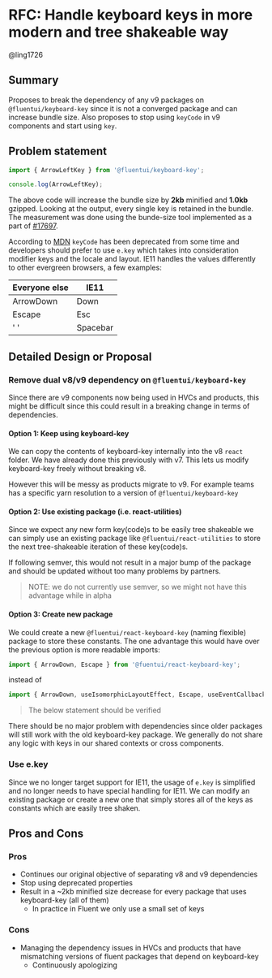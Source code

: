 # RFC: Handle keyboard keys in more modern and tree shakeable way

@ling1726

## Summary

Proposes to break the dependency of any v9 packages on `@fluentui/keyboard-key` since it is not a converged package and can increase bundle size.
Also proposes to stop using `keyCode` in v9 components and start using `key`.

## Problem statement

```typescript
import { ArrowLeftKey } from '@fluentui/keyboard-key';

console.log(ArrowLeftKey);
```

The above code will increase the bundle size by **2kb** minified and **1.0kb** gzipped. Looking at the output, every single key is retained in the bundle. The measurement was done using the bunde-size tool implemented as a part of [#17697](https://github.com/microsoft/fluentui/issues/17697).

According to [MDN](https://developer.mozilla.org/en-US/docs/Web/API/KeyboardEvent/keyCode) `keyCode` has been deprecated from some time and developers should prefer to use `e.key` which takes into consideration modifier keys and the locale and layout. IE11 handles the values differently to other evergreen browsers, a few examples:

| Everyone else | IE11     |
| ------------- | -------- |
| ArrowDown     | Down     |
| Escape        | Esc      |
| ' '           | Spacebar |

## Detailed Design or Proposal

### Remove dual v8/v9 dependency on `@fluentui/keyboard-key`

Since there are v9 components now being used in HVCs and products, this might be difficult since this could result in a breaking change in terms of dependencies.

#### Option 1: Keep using keyboard-key

We can copy the contents of keyboard-key internally into the v8 `react` folder. We have already done this previously with v7. This lets us modify keyboard-key freely without breaking v8.

However this will be messy as products migrate to v9. For example teams has a specific yarn resolution to a version of `@fluentui/keyboard-key`

#### Option 2: Use existing package (i.e. react-utilities)

Since we expect any new form key(code)s to be easily tree shakeable we can simply use an existing package like `@fluentui/react-utilities` to store the next tree-shakeable iteration of these key(code)s.

If following semver, this would not result in a major bump of the package and should be updated without too many problems by partners.

> NOTE: we do not currently use semver, so we might not have this advantage while in alpha

#### Option 3: Create new package

We could create a new `@fluentui/react-keyboard-key` (naming flexible) package to store these constants. The one advantage this would have over the previous option is more readable imports:

```typescript
import { ArrowDown, Escape } from '@fuentui/react-keyboard-key';
```

instead of

```typescript
import { ArrowDown, useIsomorphicLayoutEffect, Escape, useEventCallback } from '@fuentui/react-keyboard-key';
```

> The below statement should be verified

There should be no major problem with dependencies since older packages will still work with the old keyboard-key package. We generally do not share any logic with keys in our shared contexts or cross components.

### Use e.key

Since we no longer target support for IE11, the usage of `e.key` is simplified and no longer needs to have special handling for IE11. We can modify an existing package or create a new one that simply stores all of the keys as constants which are easily tree shaken.

## Pros and Cons

### Pros

- Continues our original objective of separating v8 and v9 dependencies
- Stop using deprecated properties
- Result in a ~2kb minified size decrease for every package that uses keyboard-key (all of them)
  - In practice in Fluent we only use a small set of keys

### Cons

- Managing the dependency issues in HVCs and products that have mismatching versions of fluent packages that depend on keyboard-key
  - Continuously apologizing

